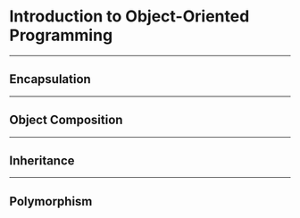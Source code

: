 # Introduction to Object-Oriented Programming

---
## Encapsulation

---
## Object Composition

---
## Inheritance


---
## Polymorphism 
